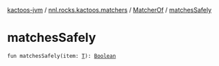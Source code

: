 [kactoos-jvm](../../index.md) / [nnl.rocks.kactoos.matchers](../index.md) / [MatcherOf](index.md) / [matchesSafely](./matches-safely.md)

# matchesSafely

`fun matchesSafely(item: `[`T`](index.md#T)`): `[`Boolean`](https://kotlinlang.org/api/latest/jvm/stdlib/kotlin/-boolean/index.html)